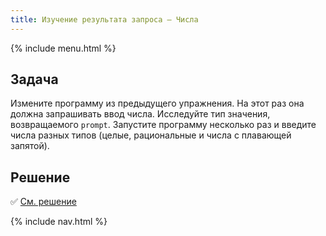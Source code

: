 ```yaml
---
title: Изучение результата запроса — Числа
---
```


{% include menu.html %}

## Задача

Измените программу из предыдущего упражнения. На этот раз она должна запрашивать ввод числа. Исследуйте тип значения, возвращаемого `prompt`. Запустите программу несколько раз и введите числа разных типов (целые, рациональные и числа с плавающей запятой).

## Решение

✅ [См. решение](solution)

{% include nav.html %}